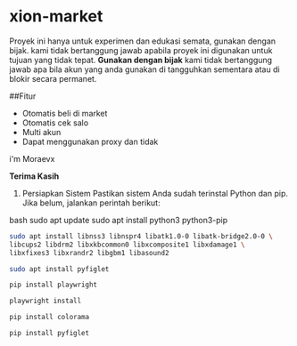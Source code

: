 # xion-market
Proyek ini hanya untuk experimen dan edukasi semata, gunakan dengan bijak. kami tidak bertanggung jawab apabila proyek ini digunakan untuk tujuan yang tidak tepat.
**Gunakan dengan bijak** kami tidak bertanggung jawab apa bila akun yang anda gunakan di tangguhkan sementara atau di blokir secara permanet.

##Fitur
- Otomatis beli di market
- Otomatis cek salo
- Multi akun
- Dapat menggunakan proxy dan tidak
  
i'm Moraevx 

**Terima Kasih**

1. Persiapkan Sistem
Pastikan sistem Anda sudah terinstal Python dan pip. Jika belum, jalankan perintah berikut:

bash
sudo apt update
sudo apt install python3 python3-pip

```bash
sudo apt install libnss3 libnspr4 libatk1.0-0 libatk-bridge2.0-0 \
libcups2 libdrm2 libxkbcommon0 libxcomposite1 libxdamage1 \
libxfixes3 libxrandr2 libgbm1 libasound2
```
```bash
sudo apt install pyfiglet
```
```bash
pip install playwright
```
```bash
playwright install
```
```bash
pip install colorama
```
```bash
pip install pyfiglet
```
